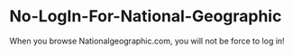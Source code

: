 # No-LogIn-For-National-Geographic
When you browse Nationalgeographic.com, you will not be force to log in!

